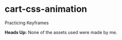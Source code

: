 # cart-css-animation
Practicing Keyframes 

<strong>Heads Up:</strong>
None of the assets used were made by me.
